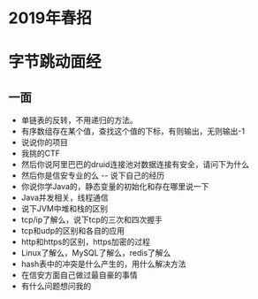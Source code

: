 # 2019年春招

# 字节跳动面经

## 一面

- 单链表的反转，不用递归的方法。
- 有序数组存在某个值，查找这个值的下标，有则输出，无则输出-1
- 说说你的项目
- 我挑的CTF
- 然后你说阿里巴巴的druid连接池对数据连接有安全，请问下为什么
- 然后你是信安专业的么  -- 说下自己的经历
- 你说你学Java的，静态变量的初始化和存在哪里说一下
- Java并发相关，线程通信
- 说下JVM中堆和栈的区别
- tcp/ip了解么，说下tcp的三次和四次握手
- tcp和udp的区别和各自的应用
- http和https的区别，https加密的过程
- Linux了解么，MySQL了解么，redis了解么
- hash表中的冲突是什么产生的，用什么解决方法
- 在信安方面自己做过最自豪的事情
- 有什么问题想问我的

